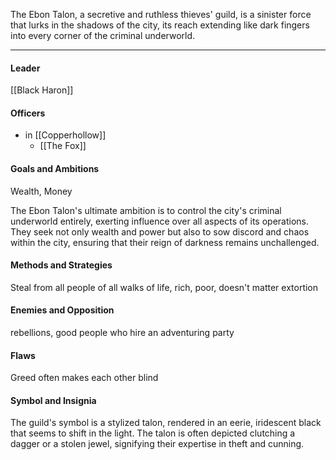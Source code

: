 The Ebon Talon, a secretive and ruthless thieves' guild, is a sinister force that lurks in the shadows of the city, its reach extending like dark fingers into every corner of the criminal underworld.

---
#### Leader

[[Black Haron]]
#### Officers

- in [[Copperhollow]]
	- [[The Fox]]
#### Goals and Ambitions

Wealth, Money

The Ebon Talon's ultimate ambition is to control the city's criminal underworld entirely, exerting influence over all aspects of its operations. They seek not only wealth and power but also to sow discord and chaos within the city, ensuring that their reign of darkness remains unchallenged.
#### Methods and Strategies 

Steal from all people of all walks of life, rich, poor, doesn't matter
extortion
#### Enemies and Opposition 

rebellions, good people who hire an adventuring party
#### Flaws

Greed often makes each other blind
#### Symbol and Insignia

The guild's symbol is a stylized talon, rendered in an eerie, iridescent black that seems to shift in the light. The talon is often depicted clutching a dagger or a stolen jewel, signifying their expertise in theft and cunning.